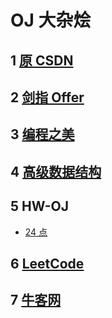 # OJ 大杂烩

## 1 [原 CSDN](https://blog.csdn.net/gdut_yy/article/details/80045155)
## 2 [剑指 Offer](https://github.com/gdut-yy/GitBlogs/blob/master/module-techs/JIANZHIOffer/README.md)
## 3 [编程之美](https://github.com/gdut-yy/GitBlogs/blob/master/module-techs/BIANCHENGZHIMEI/README.md)
## 4 [高级数据结构](https://github.com/gdut-yy/GitBlogs/blob/master/module-edus/GAOJISHUJUJIEGOU/README.md)
## 5 HW-OJ
- [24 点]()
## 6 [LeetCode](https://leetcode-cn.com/)
## 7 [牛客网](https://www.nowcoder.com/)